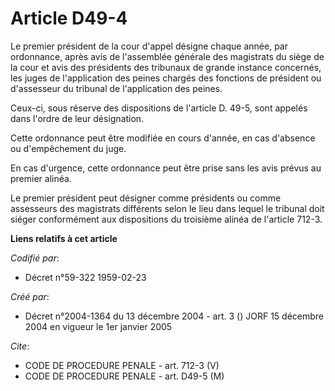 # Article D49-4

Le premier président de la cour d'appel désigne chaque année, par ordonnance, après avis de l'assemblée générale des
magistrats du siège de la cour et avis des présidents des tribunaux de grande instance concernés, les juges de l'application
des peines chargés des fonctions de président ou d'assesseur du tribunal de l'application des peines.

Ceux-ci, sous réserve des dispositions de l'article D. 49-5, sont appelés dans l'ordre de leur désignation.

Cette ordonnance peut être modifiée en cours d'année, en cas d'absence ou d'empêchement du juge.

En cas d'urgence, cette ordonnance peut être prise sans les avis prévus au premier alinéa.

Le premier président peut désigner comme présidents ou comme assesseurs des magistrats différents selon le lieu dans lequel
le tribunal doit siéger conformément aux dispositions du troisième alinéa de l'article 712-3.

**Liens relatifs à cet article**

_Codifié par_:

  - Décret n°59-322 1959-02-23

_Créé par_:

  - Décret n°2004-1364 du 13 décembre 2004 - art. 3 () JORF 15 décembre 2004 en vigueur le 1er janvier 2005

_Cite_:

  - CODE DE PROCEDURE PENALE - art. 712-3 (V)
  - CODE DE PROCEDURE PENALE - art. D49-5 (M)
